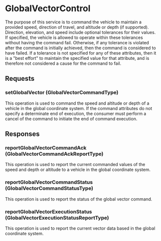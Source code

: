 # GlobalVectorControl
The purpose of this service is to command the vehicle to maintain a provided speed, direction of travel, and altitude or depth (if supported). Direction, elevation, and speed include optional tolerances for their values. If specified, the vehicle is allowed to operate within these tolerances without having the command fail. Otherwise, if any tolerance is violated after the command is initially achieved, then the command is considered to have failed. If a tolerance is not specified for any of these attributes, then it is a "best effort" to maintain the specified value for that attribute, and is therefore not considered a cause for the command to fail.

## Requests
### setGlobalVector (GlobalVectorCommandType)
This operation is used to command the speed and altitude or depth of a vehicle in the global coordinate system. If the command attributes do not specify a determinate end of execution, the consumer must perform a cancel of the command to initiate the end of command execution.

## Responses
### reportGlobalVectorCommandAck (GlobalVectorCommandAckReportType)
This operation is used to report the current commanded values of the speed and depth or altitude to a vehicle in the global coordinate system.
### reportGlobalVectorCommandStatus (GlobalVectorCommandStatusType)
This operation is used to report the status of the global vector command.
### reportGlobalVectorExecutionStatus (GlobalVectorExecutionStatusReportType)
This operation is used to report the current vector data based in the global coordinate system.
